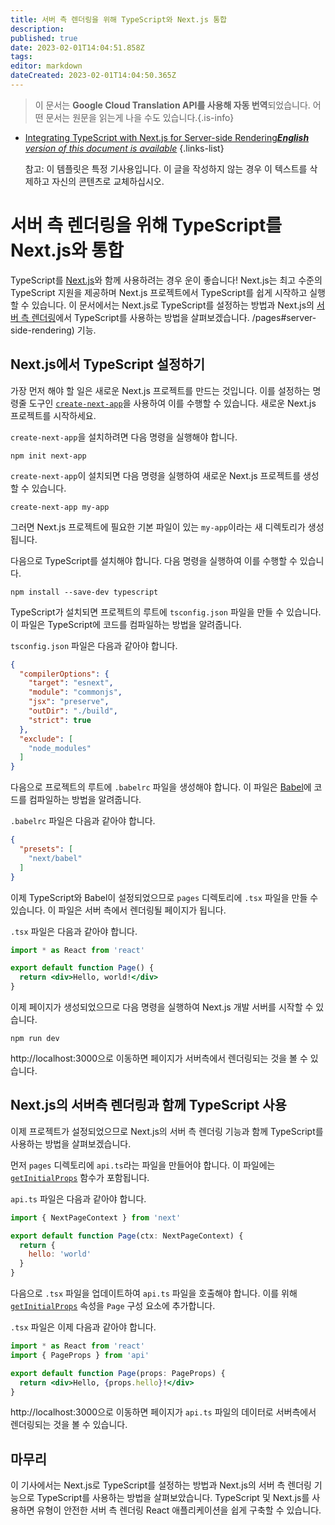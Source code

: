 ```yaml
---
title: 서버 측 렌더링을 위해 TypeScript와 Next.js 통합
description: 
published: true
date: 2023-02-01T14:04:51.858Z
tags: 
editor: markdown
dateCreated: 2023-02-01T14:04:50.365Z
---
```


> 이 문서는 **Google Cloud Translation API를 사용해 자동 번역**되었습니다.
어떤 문서는 원문을 읽는게 나을 수도 있습니다.{.is-info}

- [Integrating TypeScript with Next.js for Server-side Rendering***English** version of this document is available*](/en/Knowledge-base/TypeScript/integrating-typescript-with-next-js-for-server-side-rendering)
{.links-list}


  참고: 이 템플릿은 특정 기사용입니다. 이 글을 작성하지 않는 경우 이 텍스트를 삭제하고 자신의 콘텐츠로 교체하십시오.

# 서버 측 렌더링을 위해 TypeScript를 Next.js와 통합

TypeScript를 [Next.js](https://nextjs.org/)와 함께 사용하려는 경우 운이 좋습니다! Next.js는 최고 수준의 TypeScript 지원을 제공하며 Next.js 프로젝트에서 TypeScript를 쉽게 시작하고 실행할 수 있습니다. 이 문서에서는 Next.js로 TypeScript를 설정하는 방법과 Next.js의 [서버 측 렌더링](https://nextjs.org/docs/basic-features)에서 TypeScript를 사용하는 방법을 살펴보겠습니다. /pages#server-side-rendering) 기능.

## Next.js에서 TypeScript 설정하기

가장 먼저 해야 할 일은 새로운 Next.js 프로젝트를 만드는 것입니다. 이를 설정하는 명령줄 도구인 [`create-next-app`](https://github.com/zeit/next.js/tree/canary/packages/create-next-app)을 사용하여 이를 수행할 수 있습니다. 새로운 Next.js 프로젝트를 시작하세요.

`create-next-app`을 설치하려면 다음 명령을 실행해야 합니다.

```
npm init next-app
```

`create-next-app`이 설치되면 다음 명령을 실행하여 새로운 Next.js 프로젝트를 생성할 수 있습니다.

```
create-next-app my-app
```

그러면 Next.js 프로젝트에 필요한 기본 파일이 있는 `my-app`이라는 새 디렉토리가 생성됩니다.

다음으로 TypeScript를 설치해야 합니다. 다음 명령을 실행하여 이를 수행할 수 있습니다.

```
npm install --save-dev typescript
```

TypeScript가 설치되면 프로젝트의 루트에 `tsconfig.json` 파일을 만들 수 있습니다. 이 파일은 TypeScript에 코드를 컴파일하는 방법을 알려줍니다.

`tsconfig.json` 파일은 다음과 같아야 합니다.

```json
{
  "compilerOptions": {
    "target": "esnext",
    "module": "commonjs",
    "jsx": "preserve",
    "outDir": "./build",
    "strict": true
  },
  "exclude": [
    "node_modules"
  ]
}
```

다음으로 프로젝트의 루트에 `.babelrc` 파일을 생성해야 합니다. 이 파일은 [Babel](https://babeljs.io/)에 코드를 컴파일하는 방법을 알려줍니다.

`.babelrc` 파일은 다음과 같아야 합니다.

```json
{
  "presets": [
    "next/babel"
  ]
}
```

이제 TypeScript와 Babel이 설정되었으므로 `pages` 디렉토리에 `.tsx` 파일을 만들 수 있습니다. 이 파일은 서버 측에서 렌더링될 페이지가 됩니다.

`.tsx` 파일은 다음과 같아야 합니다.

```jsx
import * as React from 'react'

export default function Page() {
  return <div>Hello, world!</div>
}
```

이제 페이지가 생성되었으므로 다음 명령을 실행하여 Next.js 개발 서버를 시작할 수 있습니다.

```
npm run dev
```

http://localhost:3000으로 이동하면 페이지가 서버측에서 렌더링되는 것을 볼 수 있습니다.

## Next.js의 서버측 렌더링과 함께 TypeScript 사용

이제 프로젝트가 설정되었으므로 Next.js의 서버 측 렌더링 기능과 함께 TypeScript를 사용하는 방법을 살펴보겠습니다.

먼저 `pages` 디렉토리에 `api.ts`라는 파일을 만들어야 합니다. 이 파일에는 [`getInitialProps`](https://nextjs.org/docs/basic-features/pages#getinitialprops) 함수가 포함됩니다.

`api.ts` 파일은 다음과 같아야 합니다.

```js
import { NextPageContext } from 'next'

export default function Page(ctx: NextPageContext) {
  return {
    hello: 'world'
  }
}
```

다음으로 `.tsx` 파일을 업데이트하여 `api.ts` 파일을 호출해야 합니다. 이를 위해 [`getInitialProps`](https://nextjs.org/docs/basic-features/pages#getinitialprops) 속성을 `Page` 구성 요소에 추가합니다.

`.tsx` 파일은 이제 다음과 같아야 합니다.

```jsx
import * as React from 'react'
import { PageProps } from 'api'

export default function Page(props: PageProps) {
  return <div>Hello, {props.hello}!</div>
}
```

http://localhost:3000으로 이동하면 페이지가 `api.ts` 파일의 데이터로 서버측에서 렌더링되는 것을 볼 수 있습니다.

## 마무리

이 기사에서는 Next.js로 TypeScript를 설정하는 방법과 Next.js의 서버 측 렌더링 기능으로 TypeScript를 사용하는 방법을 살펴보았습니다. TypeScript 및 Next.js를 사용하면 유형이 안전한 서버 측 렌더링 React 애플리케이션을 쉽게 구축할 수 있습니다.
